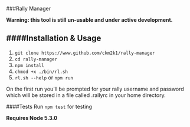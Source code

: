 ###Rally Manager

**Warning: this tool is still un-usable and under active development.**

####Installation & Usage
--------

1. `git clone https://www.github.com/ckm2k1/rally-manager`
2. `cd rally-manager`
3. `npm install`
3. `chmod +x ./bin/rl.sh`
4. `rl.sh --help` or `npm run`

On the first run you'll be prompted for your rally username and password which will be stored
in a file called .rallyrc in your home directory.

####Tests
Run `npm test` for testing


__Requires Node 5.3.0__